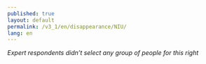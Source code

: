 ```yaml
---
published: true
layout: default
permalink: /v3_1/en/disappearance/NIU/
lang: en
---
```

_Expert respondents didn’t select any group of people for this right_
